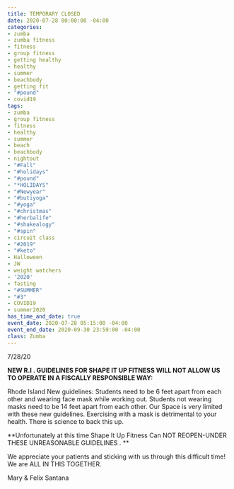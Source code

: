 ```yaml
---
title: TEMPORARY CLOSED
date: 2020-07-28 00:00:00 -04:00
categories:
- zumba
- zumba fitness
- fitness
- group fitness
- getting healthy
- healthy
- summer
- beachbody
- getting fit
- "#pound"
- covid19
tags:
- zumba
- group fitness
- fitness
- healthy
- summer
- beach
- beachbody
- nightout
- "#Fall"
- "#holidays"
- "#pound"
- "*HOLIDAYS"
- "#Newyear"
- "#butiyoga"
- "#yoga"
- "#christmas"
- "#herbalife"
- "#shakealogy"
- "#spin"
- circuit class
- "#2019"
- "#keto"
- Halloween
- JW
- weight watchers
- '2020'
- fasting
- "#SUMMER"
- "#3"
- COVID19
- summer2020
has_time_and_date: true
event_date: 2020-07-28 05:15:00 -04:00
event_end_date: 2020-09-30 23:59:00 -04:00
class: Zumba
---
```


7/28/20

**NEW R.I . GUIDELINES FOR SHAPE IT UP FITNESS WILL NOT ALLOW US TO OPERATE IN A FISCALLY RESPONSIBLE WAY:**

Rhode Island New guidelines:
Students need to be 6 feet apart from each other and wearing face mask while working out. Students not wearing masks need to be 14 feet apart from each other. Our Space is very limited with these new guidelines. Exercising with a mask is detrimental to your health. There is science to back this up.

**Unfortunately at this time Shape It Up Fitness Can NOT REOPEN-UNDER THESE UNREASONABLE GUIDELINES .
**

We appreciate your patients and sticking with us through this difficult time! We are ALL IN THIS TOGETHER.

Mary & Felix Santana
